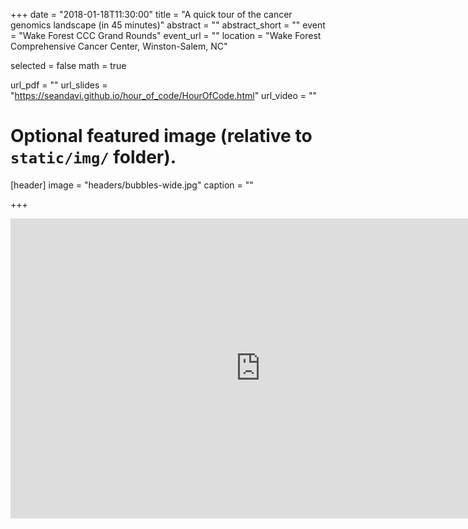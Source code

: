 +++
date = "2018-01-18T11:30:00"
title = "A quick tour of the cancer genomics landscape (in 45 minutes)"
abstract = ""
abstract_short = ""
event = "Wake Forest CCC Grand Rounds"
event_url = ""
location = "Wake Forest Comprehensive Cancer Center, Winston-Salem, NC"

selected = false
math = true

url_pdf = ""
url_slides = "https://seandavi.github.io/hour_of_code/HourOfCode.html"
url_video = ""

# Optional featured image (relative to `static/img/` folder).
[header]
image = "headers/bubbles-wide.jpg"
caption = ""

+++

<iframe src="https://docs.google.com/presentation/d/e/2PACX-1vSIUEtiVBL8AjM0IZQcdzsQDnxkqKFUbEjhC-68BX-P1gbJd0tTfL8ltNv6J3AHViHX7FDIG3a8ke6T/embed?start=false&loop=false&delayms=3000" frameborder="0" width="800" height="480" allowfullscreen="true" mozallowfullscreen="true" webkitallowfullscreen="true"></iframe>

